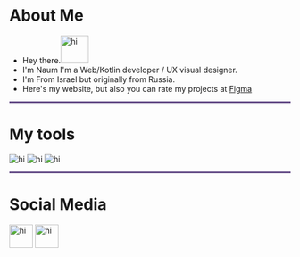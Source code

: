 
 # About Me 
- Hey there.<img src="https://c.tenor.com/nebZyl8oN7IAAAAi/wave-hello.gif" alt="hi" style="width:50px;height:50px;">
- I'm Naum I'm a Web/Kotlin developer / UX visual designer.
- I'm From Israel but originally from Russia.
- Here's my website, but also you can rate my projects at <a  href="https://www.figma.com/@naumchik"> Figma</a>


<hr style="height:3px;width:100%;text-align:center;margin-left:0;background-color:#664E88">
<h1> My tools </h1>
<img src="https://i.imgur.com/BsfXO5S.png" alt="hi" ">
<img src="https://i.imgur.com/m8LnheQ.png" alt="hi" ">
<img src="https://i.imgur.com/I1vql7b.png" alt="hi" ">

<hr style="height:3px;width:100%;text-align:center;margin-left:0;background-color:#664E88">
<h1> Social Media</h1>
<a href="default.asp"><img src="https://user-images.githubusercontent.com/78907633/135878796-c53fce1e-cfeb-4859-bc4f-7601a0583ab9.png" alt="hi" style="width:42px;height:42px;"></a>
<a href="default.asp"><img src="https://cdn-icons-png.flaticon.com/512/145/145807.png" alt="hi" style="width:42px;height:42px;"></a>

                                                                                          
                                                                                          
